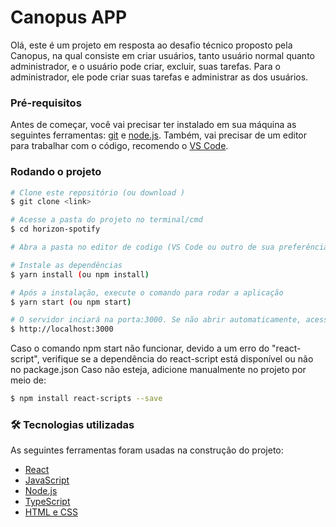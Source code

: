 # Canopus APP
Olá, este é um projeto em resposta ao desafio técnico proposto pela Canopus, na qual consiste em criar usuários, tanto usuário normal quanto administrador, e o usuário pode criar, excluir, suas tarefas. Para o administrador, ele pode criar suas tarefas e administrar as dos usuários.

### Pré-requisitos
Antes de começar, você vai precisar ter instalado em sua máquina as seguintes ferramentas:
[git](https://git-scm.com) e [node.js](https://nodejs.org/en/).
Também, vai precisar de um editor para trabalhar com o código, recomendo o [VS Code](https://code.visualstudio.com/).

### Rodando o projeto

```bash
# Clone este repositório (ou download )
$ git clone <link>

# Acesse a pasta do projeto no terminal/cmd
$ cd horizon-spotify

# Abra a pasta no editor de codigo (VS Code ou outro de sua preferência).

# Instale as dependências
$ yarn install (ou npm install)

# Após a instalação, execute o comando para rodar a aplicação
$ yarn start (ou npm start)

# O servidor inciará na porta:3000. Se não abrir automaticamente, acesse 
$ http://localhost:3000
```

Caso o comando npm start não funcionar, devido a um erro do "react-script", verifique se a dependência do react-script está disponível ou não no package.json
Caso não esteja, adicione manualmente no projeto por meio de:

```bash
$ npm install react-scripts --save
```

### 🛠 Tecnologias utilizadas

As seguintes ferramentas foram usadas na construção do projeto:

- [React](https://pt-br.reactjs.org/)
- [JavaScript](https://developer.mozilla.org/pt-BR/docs/Web/JavaScript)
- [Node.js](https://nodejs.org/en/)
- [TypeScript](https://www.typescriptlang.org/)
- [HTML e CSS](https://www.w3schools.com/)
